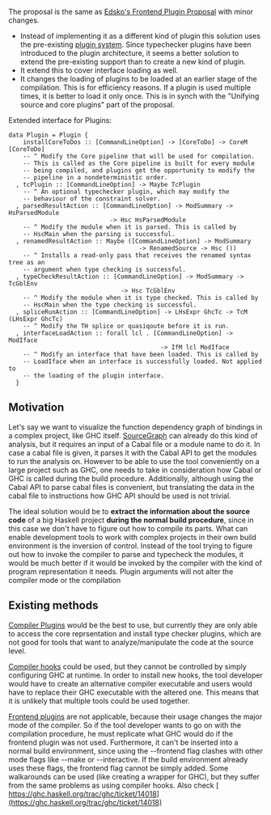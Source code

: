 
The proposal is the same as [ Edsko's Frontend Plugin Proposal](https://ghc.haskell.org/trac/ghc/wiki/FrontendPluginsProposal) with minor changes.

- Instead of implementing it as a different kind of plugin this solution uses the pre-existing [ plugin system](https://downloads.haskell.org/~ghc/latest/docs/html/users_guide/extending_ghc.html#compiler-plugins). Since typechecker plugins have been introduced to the plugin architecture, it seems a better solution to extend the pre-existing support than to create a new kind of plugin.
- It extend this to cover interface loading as well.
- It changes the loading of plugins to be loaded at an earlier stage of the compilation. This is for efficiency reasons. If a plugin is used multiple times, it is better to load it only once. This is in synch with the "Unifying source and core plugins" part of the proposal.


Extended interface for Plugins:


```
data Plugin = Plugin {
    installCoreToDos :: [CommandLineOption] -> [CoreToDo] -> CoreM [CoreToDo]
    -- ^ Modify the Core pipeline that will be used for compilation.
    -- This is called as the Core pipeline is built for every module
    -- being compiled, and plugins get the opportunity to modify the
    -- pipeline in a nondeterministic order.
  , tcPlugin :: [CommandLineOption] -> Maybe TcPlugin
    -- ^ An optional typechecker plugin, which may modify the
    -- behaviour of the constraint solver.
  , parsedResultAction :: [CommandLineOption] -> ModSummary -> HsParsedModule 
                            -> Hsc HsParsedModule
    -- ^ Modify the module when it is parsed. This is called by
    -- HscMain when the parsing is successful.
  , renamedResultAction :: Maybe ([CommandLineOption] -> ModSummary 
                                    -> RenamedSource -> Hsc ())
    -- ^ Installs a read-only pass that receives the renamed syntax tree as an
    -- argument when type checking is successful.
  , typeCheckResultAction :: [CommandLineOption] -> ModSummary -> TcGblEnv 
                               -> Hsc TcGblEnv
    -- ^ Modify the module when it is type checked. This is called by
    -- HscMain when the type checking is successful.
  , spliceRunAction :: [CommandLineOption] -> LHsExpr GhcTc -> TcM (LHsExpr GhcTc)
    -- ^ Modify the TH splice or quasiqoute before it is run.
  , interfaceLoadAction :: forall lcl . [CommandLineOption] -> ModIface 
                                          -> IfM lcl ModIface
    -- ^ Modify an interface that have been loaded. This is called by 
    -- LoadIface when an interface is successfully loaded. Not applied to
    -- the loading of the plugin interface.
  }
```

## Motivation


Let's say we want to visualize the function dependency graph of bindings in a complex project, like GHC itself. [ SourceGraph](http://hackage.haskell.org/package/SourceGraph) can already do this kind of analysis, but it requires an input of a Cabal file or a module name to do it. In case a cabal file is given, it parses it with the Cabal API to get the modules to run the analysis on. However to be able to use the tool conveniently on a large project such as GHC, one needs to take in consideration how Cabal or GHC is called during the build procedure. Additionally, although using the Cabal API to parse cabal files is convenient, but translating the data in the cabal file to instructions how GHC API should be used is not trivial.



The ideal solution would be to **extract the information about the source code** of a big Haskell project **during the normal build procedure**, since in this case we don't have to figure out how to compile its parts. What can enable development tools to work with complex projects in their own build environment is the inversion of control. Instead of the tool trying to figure out how to invoke the compiler to parse and typecheck the modules, it would be much better if it would be invoked by the compiler with the kind of program representation it needs. Plugin arguments will not alter the compiler mode or the compilation 


## Existing methods



[ Compiler Plugins](https://downloads.haskell.org/~ghc/latest/docs/html/users_guide/extending_ghc.html#compiler-plugins) would be the best to use, but currently they are only able to access the core reprsentation and install type checker plugins, which are not good for tools that want to analyze/manipulate the code at the source level.



[ Compiler hooks](https://ghc.haskell.org/trac/ghc/wiki/Ghc/Hooks) could be used, but they cannot be controlled by simply configuring GHC at runtime. In order to install new hooks, the tool developer would have to create an alternative compiler executable and users would have to replace their GHC executable with the altered one. This means that it is unlikely that multiple tools could be used together.



[ Frontend plugins](https://downloads.haskell.org/~ghc/master/users-guide/extending_ghc.html#frontend-plugins) are not applicable, because their usage changes the major mode of the compiler. So if the tool developer wants to go on with the compilation procedure, he must replicate what GHC would do if the frontend plugin was not used. Furthermore, it can't be inserted into a normal build environment, since using the --frontend flag clashes with other mode flags like --make or --interactive. If the build environment already uses these flags, the frontend flag cannot be simply added. Some walkarounds can be used (like creating a wrapper for GHC), but they suffer from the same problems as using compiler hooks. Also check [ https://ghc.haskell.org/trac/ghc/ticket/14018](https://ghc.haskell.org/trac/ghc/ticket/14018)


